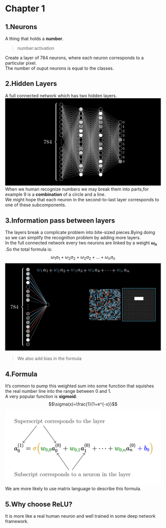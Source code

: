 # Chapter 1
## 1.Neurons  
A thing that holds a **number**.  
>number:activation  

Create a layer of 784 neurons, where each neuron corresponds to a particular pixel.  
The number of ouput neurons is equal to the classes.  
 ## 2.Hidden Layers
A full connected network which has two hidden layers.   
![alt text](image.png) 
When we human recognize numbers we may break them into parts,for example 9 is a **combination** of a circle and a line.  
We might hope that each neuron in the second-to-last layer corresponds to one of these subcomponents.
## 3.Information pass between layers
The layers break a complicate problem into bite-sized pieces.Bying doing so we can simplify the recognition problem by adding more layers.  
In the full connected network every two neurons are linked by a weight **$\omega_n$** .So the total formula is:
$$\omega_1a_1+\omega_2a_2+\omega_2a_2+...+\omega_na_n$$
![alt text](image-1.png)
>We also add bias in the formula  
## 4.Formula
It’s common to pump this weighted sum into some function that squishes the real number line into the range between 0 and 1.  
A very popular function is **sigmoid**:
$$\sigma(x)=\frac{1}{1+e^{-x}}$$
![alt text](image-2.png)
We are more likely to use matrix language to describe this formula.  
## 5.Why choose ReLU?
It is more like a real human neuron and well trained in some deep network framework.